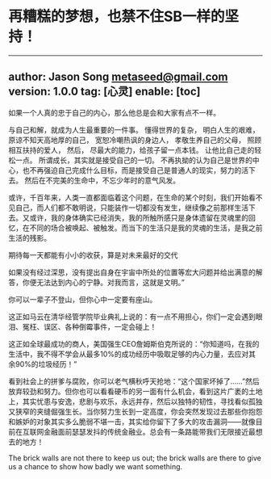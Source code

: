 # 再糟糕的梦想，也禁不住SB一样的坚持！
---
author: Jason Song <metaseed@gmail.com>
version: 1.0.0
tag: [心灵]
enable: [toc]
---
如果一个人真的忠于自己的内心，那么他总是会和大家有点不一样。


与自己和解，就成为人生最重要的一件事。
懂得世界的复杂，
明白人生的艰难，
原谅不知天高地厚的自己，
宽恕冷嘲热讽的身边人，
孝敬生养自己的父母，
照顾相互扶持的爱人，
然后，
尽最大的能力，给孩子留一点本钱。
让他比自己走的轻松一点。
所谓成长，其实就是接受自己的一切。
不再执拗的认为自己是世界的中心，也不再强迫自己完成什么目标，而是接受自己是普通人的现实，努力的活下去。
然后在不完美的生命中，不忘少年时的意气风发。

或许，千百年来，人类一直都面临着这个问题，在生命的某个时刻，我们开始看不见自己，而人们都不敢明说，只能装作一切都没有发生，继续像之前那样生活下去。又或许，我的身体确实已经消失，我的所触所感只是身体遗留在灵魂里的回忆，在不同的场合被唤起、被触发。而当下的生活只是我的灵魂的生活，是我之前生活的残影。


期待每一天都能有小小的收获，算是对未来最好的交代

如果没有经过深思，没有提出自身在宇宙中所处的位置等宏大问题并给出满意的解答，你便无法达到内心的宁静。对我而言，这就是文明。”

你可以一辈子不登山，但你心中一定要有座山。

这正如马云在清华经管学院毕业典礼上说的：有一点不用担心，你们一定会遇到眼泪、冤枉、误区、各种倒霉事件，一定会碰上！ 

这正如全球最成功的商人，美国强生CEO詹姆斯伯克所说的：“你知道吗，在我的生活中，我不得不学会从最多10%的成功经历中吸取足够的内心力量，去应对其余90%的垃圾经历！”

看到社会上的拼爹与腐败，你可以老气横秋呼天抢地：“这个国家坏掉了……”然后放弃较劲和努力。但你也可以看看硬币的另一面有什么机会，看到这片广袤的土地上，其实忧患与安逸，悲剧与欢乐，永远并存，然后以独特的韧性，寻找看似孤独又狭窄的夹缝倔强生长。当你努力生长到一定高度，你会突然发现过去那些你抱怨和嫉妒的对象其实多么脆弱不堪一击，其实给你留下了多大的攻击漏洞——就像目前在互联网金融面前瑟瑟发抖的传统金融业。总会有一条路能带我们无限接近最想去的地方！

The brick walls are not there to keep us out; the brick walls are there to give us a chance to show how badly we want something.